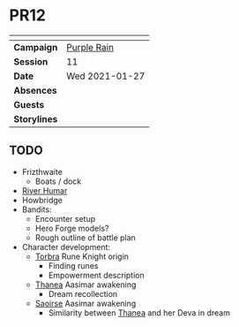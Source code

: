 # PR12

| []() | |
| --- | --- |
| **Campaign** | [Purple Rain](../README.md) |
| **Session** | 11 |
| **Date** | Wed 2021-01-27 |
| **Absences** | |
| **Guests** | |
| **Storylines** | |

## TODO

- Frizthwaite
  - Boats / dock
- [River Humar](../../../astarus/places/rivers-lakes/river-humar.md)
- Howbridge
- Bandits:
  - Encounter setup
  - Hero Forge models?
  - Rough outline of battle plan
- Character development:
  - [Torbra](../../../astarus/people/torbra.md) Rune Knight origin
    - Finding runes
    - Empowerment description
  - [Thanea](../../../astarus/people/thanea.md) Aasimar awakening
    - Dream recollection
  - [Saoirse](../../../astarus/people/saoirse.md) Aasimar awakening
    - Similarity between [Thanea](../../../astarus/people/thanea.md) and her Deva in dream

